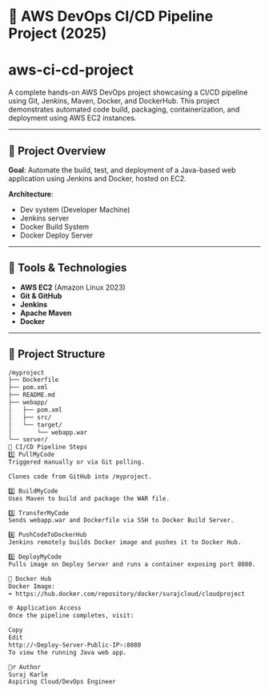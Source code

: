 # 🚀 AWS DevOps CI/CD Pipeline Project (2025)
# aws-ci-cd-project

A complete hands-on AWS DevOps project showcasing a CI/CD pipeline using Git, Jenkins, Maven, Docker, and DockerHub. This project demonstrates automated code build, packaging, containerization, and deployment using AWS EC2 instances.

---

## 📌 Project Overview

**Goal**: Automate the build, test, and deployment of a Java-based web application using Jenkins and Docker, hosted on EC2.

**Architecture**:
- Dev system (Developer Machine)
- Jenkins server
- Docker Build System
- Docker Deploy Server

---

## 🔧 Tools & Technologies

- **AWS EC2** (Amazon Linux 2023)
- **Git & GitHub**
- **Jenkins**
- **Apache Maven**
- **Docker**

---

## 🧱 Project Structure

```bash
/myproject
├── Dockerfile
├── pom.xml
├── README.md
├── webapp/
│   ├── pom.xml
│   ├── src/
│   └── target/
│       └── webapp.war
└── server/
🔄 CI/CD Pipeline Steps
1️⃣ PullMyCode
Triggered manually or via Git polling.

Clones code from GitHub into /myproject.

2️⃣ BuildMyCode
Uses Maven to build and package the WAR file.

3️⃣ TransferMyCode
Sends webapp.war and Dockerfile via SSH to Docker Build Server.

4️⃣ PushCodeToDockerHub
Jenkins remotely builds Docker image and pushes it to Docker Hub.

5️⃣ DeployMyCode
Pulls image on Deploy Server and runs a container exposing port 8080.

📂 Docker Hub
Docker Image:
➡️ https://hub.docker.com/repository/docker/surajcloud/cloudproject

🌐 Application Access
Once the pipeline completes, visit:

Copy
Edit
http://<Deploy-Server-Public-IP>:8080
To view the running Java web app.

🙋‍♂️ Author
Suraj Karle
Aspiring Cloud/DevOps Engineer
